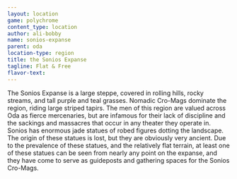 ```yaml
---
layout: location
game: polychrome
content_type: location
author: ali-bobby
name: sonios-expanse
parent: oda
location-type: region
title: the Sonios Expanse
tagline: Flat & Free
flavor-text:
---
```


The Sonios Expanse is a large steppe, covered in rolling hills, rocky streams, and tall purple and teal grasses. Nomadic Cro-Mags dominate the region, riding large striped tapirs. The men of this region are valued across Oda as fierce mercenaries, but are infamous for their lack of discipline and the sackings and massacres that occur in any theater they operate in. Sonios has enormous jade statues of robed figures dotting the landscape. The origin of these statues is lost, but they are obviously very ancient. Due to the prevalence of these statues, and the relatively flat terrain, at least one of these statues can be seen from nearly any point on the expanse, and they have come to serve as guideposts and gathering spaces for the Sonios Cro-Mags.
